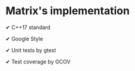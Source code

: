# Matrix's implementation

✔ C++17 standard

✔ Google Style

✔ Unit tests by gtest

✔ Test coverage by GCOV